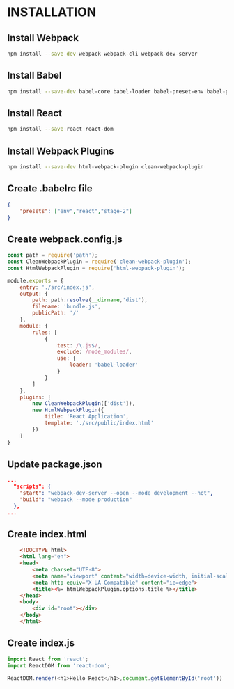 # INSTALLATION

## Install Webpack
```sh
npm install --save-dev webpack webpack-cli webpack-dev-server
```
## Install Babel
```sh
npm install --save-dev babel-core babel-loader babel-preset-env babel-preset-stage2 babel-preset-react
```
## Install React
```sh
npm install --save react react-dom
```
## Install Webpack Plugins
```sh
npm install --save-dev html-webpack-plugin clean-webpack-plugin
```
## Create .babelrc file
```json
{
    "presets": ["env","react","stage-2"]
}
```
## Create webpack.config.js
```javascript
const path = require('path');
const CleanWebpackPlugin = require('clean-webpack-plugin');
const HtmlWebpackPlugin = require('html-webpack-plugin');

module.exports = {
    entry: './src/index.js',
    output: {
        path: path.resolve(__dirname,'dist'),
        filename: 'bundle.js',
        publicPath: '/'
    },
    module: {
        rules: [
            {
                test: /\.js$/,
                exclude: /node_modules/,
                use: {
                    loader: 'babel-loader'
                }
            }
        ]
    },
    plugins: [
        new CleanWebpackPlugin(['dist']),
        new HtmlWebpackPlugin({
            title: 'React Application',
            template: './src/public/index.html'
        })
    ]
}
```

## Update package.json
```json
...
  "scripts": {
    "start": "webpack-dev-server --open --mode development --hot",
    "build": "webpack --mode production"
  },
...
```

## Create index.html
```html
    <!DOCTYPE html>
    <html lang="en">
    <head>
        <meta charset="UTF-8">
        <meta name="viewport" content="width=device-width, initial-scale=1.0">
        <meta http-equiv="X-UA-Compatible" content="ie=edge">
        <title><%= htmlWebpackPlugin.options.title %></title>
    </head>
    <body>
        <div id="root"></div>
    </body>
    </html>
```

## Create index.js
```javascript
import React from 'react';
import ReactDOM from 'react-dom';

ReactDOM.render(<h1>Hello React</h1>,document.getElementById('root'))
```